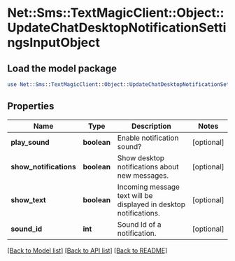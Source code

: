 # Net::Sms::TextMagicClient::Object::UpdateChatDesktopNotificationSettingsInputObject

## Load the model package
```perl
use Net::Sms::TextMagicClient::Object::UpdateChatDesktopNotificationSettingsInputObject;
```

## Properties
Name | Type | Description | Notes
------------ | ------------- | ------------- | -------------
**play_sound** | **boolean** | Enable notification sound? | [optional] 
**show_notifications** | **boolean** | Show desktop notifications about new messages. | [optional] 
**show_text** | **boolean** | Incoming message text will be displayed in desktop notifications. | [optional] 
**sound_id** | **int** | Sound Id of a notification. | [optional] 

[[Back to Model list]](../README.md#documentation-for-models) [[Back to API list]](../README.md#documentation-for-api-endpoints) [[Back to README]](../README.md)


